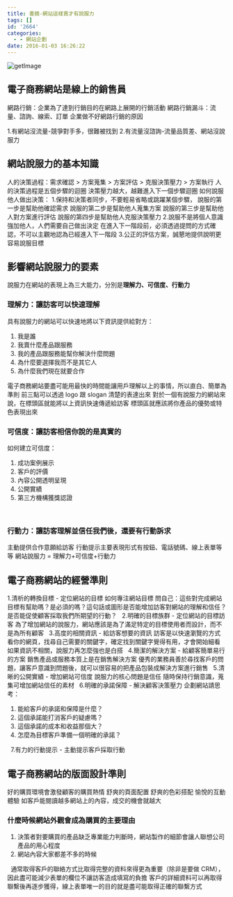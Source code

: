 ```yaml
---
title: 書摘-網站這樣賣才有說服力
tags: []
id: '2664'
categories:
  - - 網站企劃
date: 2016-01-03 16:26:22
---
```


![getImage](https://oberonlai.blog/wp-content/uploads/2016/01/getImage.jpeg)

## 電子商務網站是線上的銷售員

網路行銷：企業為了達到行銷目的在網路上展開的行銷活動 網路行銷漏斗：流量、諮詢、線索、訂單 企業做不好網路行銷的原因
<!-- more -->
1.有網站沒流量-競爭對手多，很難被找到 2.有流量沒諮詢-流量品質差、網站沒說服力  

## 網站說服力的基本知識

人的決策過程：需求確認 > 方案蒐集 > 方案評估 > 克服決策壓力 > 方案執行 人的決策過程是五個步驟的迴圈 決策壓力越大，越難進入下一個步驟迴圈 如何說服他人做出決策： 1.保持和決策者同步，不要輕易省略或跳躍某個步驟， 說服的第一步是幫助他確認需求 說服的第二步是幫助他人蒐集方案 說服的第三步是幫助他人對方案進行評估 說服的第四步是幫助他人克服決策壓力 2.說服不是將個人意識強加他人，人們需要自己做出決定 在進入下一階段前，必須透過提問的方式確認，不可以主觀地認為已經進入下一階段 3.公正的評估方案，誠懇地提供說明更容易說服目標  

## 影響網站說服力的要素

說服力在網站的表現上為三大能力，分別是**理解力、可信度、行動力**  

### 理解力：讓訪客可以快速理解

具有說服力的網站可以快速地將以下資訊提供給對方：

1.  我是誰
2.  我賣什麼產品跟服務
3.  我的產品跟服務能幫你解決什麼問題
4.  為什麼要選擇我而不是其它人
5.  為什麼我們現在就要合作

電子商務網站要盡可能用最快的時間能讓用戶理解以上的事情，所以直白、簡單為準則 前三點可以透過 logo 跟 slogan 清楚的表達出來 對於一個有說服力的網站來說，在標頭區就能將以上資訊快速傳遞給訪客 標頭區就應該將你產品的優勢或特色表現出來  

### 可信度：讓訪客相信你說的是真實的

如何建立可信度：

1.  成功案例展示
2.  客戶的評價
3.  內容公開透明呈現
4.  公開實績
5.  第三方機構獲獎認證

 

### 行動力：讓訪客理解並信任我們後，還要有行動訴求

主動提供合作意願給訪客 行動提示主要表現形式有按鈕、電話號碼、線上表單等等 網站說服力 = 理解力+可信度+行動力  

## 電子商務網站的經營準則

1.清析的轉換目標 - 定位網站的目標 如何專注網站目標 問自己：這些對完成網站目標有幫助嗎？是必須的嗎？這句話或圖形是否能增加訪客對網站的理解和信任？是否能促使顧客採取我們所期望的行動？   2.明確的目標族群 - 定位網站的目標訪客 為了增加網站的說服力，網站應該是為了滿足特定的目標使用者而設計，而不是為所有顧客   3.高度的相關資訊 - 給訪客想要的資訊 訪客是以快速瀏覽的方式看你的網頁，找尋自己需要的關鍵字，確定找到關鍵字覺得有用，才會開始細看 如果資訊不相關，說服力再怎麼強也是白搭   4.簡潔的解決方案 - 給顧客簡單易行的方案 銷售產品或服務本質上是在銷售解決方案 優秀的業務員善於尋找客戶的問題，讓客戶意識到問題後，就可以很容易的把產品包裝成解決方案進行銷售   5.清晰的公開實績 - 增加網站可信度 說服力的核心問題是信任 隨時保持行銷意識，蒐集可增加網站信任的素材   6.明確的承諾保障 - 解決顧客決策壓力 企劃網站請思考：

1.  能給客戶的承諾和保障是什麼？
2.  這個承諾能打消客戶的疑慮嗎？
3.  這個承諾的成本和收益那個大？
4.  怎麼為目標客戶準備一個明確的承諾？

  7.有力的行動提示 - 主動提示客戶採取行動  

## 電子商務網站的版面設計準則

好的購買環境會激發顧客的購買熱情 舒爽的頁面配置 舒爽的色彩搭配 愉悅的互動體驗 如客戶能閱讀越多網站上的內容，成交的機會就越大  

### 什麼時候網站外觀會成為購買的主要理由

1.  決策者對要購買的產品缺乏專業能力判斷時，網站製作的細節會讓人聯想公司產品的用心程度
2.  網站內容大家都差不多的時候

  通常取得客戶的聯絡方式比取得完整的資料來得更為重要（除非是要做 CRM），因此盡可能減少表單的欄位不讓訪客造成填寫的負擔 客戶的詳細資料可以再取得聯繫後再逐步獲得，線上表單唯一的目的就是盡可能取得正確的聯繫方式
